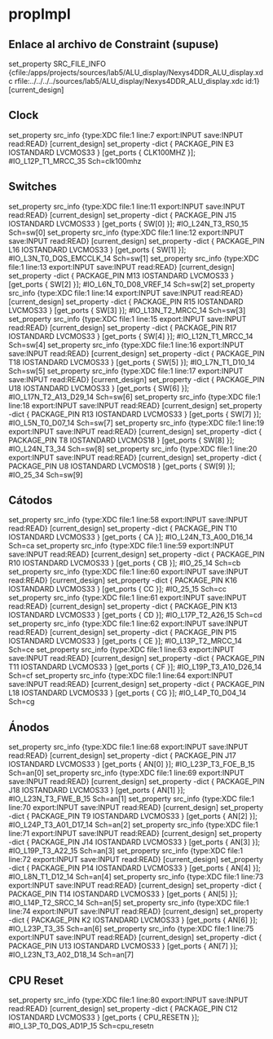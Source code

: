 # propImpl

## Enlace al archivo de Constraint (supuse)
set_property SRC_FILE_INFO {cfile:/apps/projects/sources/lab5/ALU_display/Nexys4DDR_ALU_display.xdc rfile:../../../../sources/lab5/ALU_display/Nexys4DDR_ALU_display.xdc id:1} [current_design]


## Clock
set_property src_info {type:XDC file:1 line:7 export:INPUT save:INPUT read:READ} [current_design]
set_property -dict { PACKAGE_PIN E3    IOSTANDARD LVCMOS33 } [get_ports { CLK100MHZ }]; #IO_L12P_T1_MRCC_35 Sch=clk100mhz

## Switches
set_property src_info {type:XDC file:1 line:11 export:INPUT save:INPUT read:READ} [current_design]
set_property -dict { PACKAGE_PIN J15   IOSTANDARD LVCMOS33 } [get_ports { SW[0] }]; #IO_L24N_T3_RS0_15 Sch=sw[0]
set_property src_info {type:XDC file:1 line:12 export:INPUT save:INPUT read:READ} [current_design]
set_property -dict { PACKAGE_PIN L16   IOSTANDARD LVCMOS33 } [get_ports { SW[1] }]; #IO_L3N_T0_DQS_EMCCLK_14 Sch=sw[1]
set_property src_info {type:XDC file:1 line:13 export:INPUT save:INPUT read:READ} [current_design]
set_property -dict { PACKAGE_PIN M13   IOSTANDARD LVCMOS33 } [get_ports { SW[2] }]; #IO_L6N_T0_D08_VREF_14 Sch=sw[2]
set_property src_info {type:XDC file:1 line:14 export:INPUT save:INPUT read:READ} [current_design]
set_property -dict { PACKAGE_PIN R15   IOSTANDARD LVCMOS33 } [get_ports { SW[3] }]; #IO_L13N_T2_MRCC_14 Sch=sw[3]
set_property src_info {type:XDC file:1 line:15 export:INPUT save:INPUT read:READ} [current_design]
set_property -dict { PACKAGE_PIN R17   IOSTANDARD LVCMOS33 } [get_ports { SW[4] }]; #IO_L12N_T1_MRCC_14 Sch=sw[4]
set_property src_info {type:XDC file:1 line:16 export:INPUT save:INPUT read:READ} [current_design]
set_property -dict { PACKAGE_PIN T18   IOSTANDARD LVCMOS33 } [get_ports { SW[5] }]; #IO_L7N_T1_D10_14 Sch=sw[5]
set_property src_info {type:XDC file:1 line:17 export:INPUT save:INPUT read:READ} [current_design]
set_property -dict { PACKAGE_PIN U18   IOSTANDARD LVCMOS33 } [get_ports { SW[6] }]; #IO_L17N_T2_A13_D29_14 Sch=sw[6]
set_property src_info {type:XDC file:1 line:18 export:INPUT save:INPUT read:READ} [current_design]
set_property -dict { PACKAGE_PIN R13   IOSTANDARD LVCMOS33 } [get_ports { SW[7] }]; #IO_L5N_T0_D07_14 Sch=sw[7]
set_property src_info {type:XDC file:1 line:19 export:INPUT save:INPUT read:READ} [current_design]
set_property -dict { PACKAGE_PIN T8    IOSTANDARD LVCMOS18 } [get_ports { SW[8] }]; #IO_L24N_T3_34 Sch=sw[8]
set_property src_info {type:XDC file:1 line:20 export:INPUT save:INPUT read:READ} [current_design]
set_property -dict { PACKAGE_PIN U8    IOSTANDARD LVCMOS18 } [get_ports { SW[9] }]; #IO_25_34 Sch=sw[9]


## Cátodos
set_property src_info {type:XDC file:1 line:58 export:INPUT save:INPUT read:READ} [current_design]
set_property -dict { PACKAGE_PIN T10   IOSTANDARD LVCMOS33 } [get_ports { CA }]; #IO_L24N_T3_A00_D16_14 Sch=ca
set_property src_info {type:XDC file:1 line:59 export:INPUT save:INPUT read:READ} [current_design]
set_property -dict { PACKAGE_PIN R10   IOSTANDARD LVCMOS33 } [get_ports { CB }]; #IO_25_14 Sch=cb
set_property src_info {type:XDC file:1 line:60 export:INPUT save:INPUT read:READ} [current_design]
set_property -dict { PACKAGE_PIN K16   IOSTANDARD LVCMOS33 } [get_ports { CC }]; #IO_25_15 Sch=cc
set_property src_info {type:XDC file:1 line:61 export:INPUT save:INPUT read:READ} [current_design]
set_property -dict { PACKAGE_PIN K13   IOSTANDARD LVCMOS33 } [get_ports { CD }]; #IO_L17P_T2_A26_15 Sch=cd
set_property src_info {type:XDC file:1 line:62 export:INPUT save:INPUT read:READ} [current_design]
set_property -dict { PACKAGE_PIN P15   IOSTANDARD LVCMOS33 } [get_ports { CE }]; #IO_L13P_T2_MRCC_14 Sch=ce
set_property src_info {type:XDC file:1 line:63 export:INPUT save:INPUT read:READ} [current_design]
set_property -dict { PACKAGE_PIN T11   IOSTANDARD LVCMOS33 } [get_ports { CF }]; #IO_L19P_T3_A10_D26_14 Sch=cf
set_property src_info {type:XDC file:1 line:64 export:INPUT save:INPUT read:READ} [current_design]
set_property -dict { PACKAGE_PIN L18   IOSTANDARD LVCMOS33 } [get_ports { CG }]; #IO_L4P_T0_D04_14 Sch=cg


## Ánodos
set_property src_info {type:XDC file:1 line:68 export:INPUT save:INPUT read:READ} [current_design]
set_property -dict { PACKAGE_PIN J17   IOSTANDARD LVCMOS33 } [get_ports { AN[0] }]; #IO_L23P_T3_FOE_B_15 Sch=an[0]
set_property src_info {type:XDC file:1 line:69 export:INPUT save:INPUT read:READ} [current_design]
set_property -dict { PACKAGE_PIN J18   IOSTANDARD LVCMOS33 } [get_ports { AN[1] }]; #IO_L23N_T3_FWE_B_15 Sch=an[1]
set_property src_info {type:XDC file:1 line:70 export:INPUT save:INPUT read:READ} [current_design]
set_property -dict { PACKAGE_PIN T9    IOSTANDARD LVCMOS33 } [get_ports { AN[2] }]; #IO_L24P_T3_A01_D17_14 Sch=an[2]
set_property src_info {type:XDC file:1 line:71 export:INPUT save:INPUT read:READ} [current_design]
set_property -dict { PACKAGE_PIN J14   IOSTANDARD LVCMOS33 } [get_ports { AN[3] }]; #IO_L19P_T3_A22_15 Sch=an[3]
set_property src_info {type:XDC file:1 line:72 export:INPUT save:INPUT read:READ} [current_design]
set_property -dict { PACKAGE_PIN P14   IOSTANDARD LVCMOS33 } [get_ports { AN[4] }]; #IO_L8N_T1_D12_14 Sch=an[4]
set_property src_info {type:XDC file:1 line:73 export:INPUT save:INPUT read:READ} [current_design]
set_property -dict { PACKAGE_PIN T14   IOSTANDARD LVCMOS33 } [get_ports { AN[5] }]; #IO_L14P_T2_SRCC_14 Sch=an[5]
set_property src_info {type:XDC file:1 line:74 export:INPUT save:INPUT read:READ} [current_design]
set_property -dict { PACKAGE_PIN K2    IOSTANDARD LVCMOS33 } [get_ports { AN[6] }]; #IO_L23P_T3_35 Sch=an[6]
set_property src_info {type:XDC file:1 line:75 export:INPUT save:INPUT read:READ} [current_design]
set_property -dict { PACKAGE_PIN U13   IOSTANDARD LVCMOS33 } [get_ports { AN[7] }]; #IO_L23N_T3_A02_D18_14 Sch=an[7]


## CPU Reset
set_property src_info {type:XDC file:1 line:80 export:INPUT save:INPUT read:READ} [current_design]
set_property -dict { PACKAGE_PIN C12   IOSTANDARD LVCMOS33 } [get_ports { CPU_RESETN }]; #IO_L3P_T0_DQS_AD1P_15 Sch=cpu_resetn
